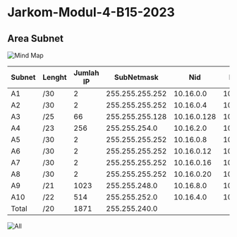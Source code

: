 # Jarkom-Modul-4-B15-2023

## Area Subnet
![Mind Map](https://github.com/VictorGstn/Jarkom-Modul-4-B15-2023/assets/125529445/b6e254ef-84ac-4081-b922-c9ba06a9d814)

| Subnet   | Lenght  | Jumlah IP | SubNetmask      |   Nid       | Broadcast   |
|----------|---------|-----------|-----------------|-------------|-------------|
| A1       | /30     | 2         | 255.255.255.252 | 10.16.0.0   | 10.16.0.3   |
| A2       | /30     | 2         | 255.255.255.252 | 10.16.0.4   | 10.16.0.7   |
| A3       | /25     | 66        | 255.255.255.128 | 10.16.0.128 | 10.16.0.255 |
| A4       | /23     | 256       | 255.255.254.0   | 10.16.2.0   | 10.16.3.255 |
| A5       | /30     | 2         | 255.255.255.252 | 10.16.0.8   | 10.16.0.11  |
| A6       | /30     | 2         | 255.255.255.252 | 10.16.0.12  | 10.16.0.15  |
| A7       | /30     | 2         | 255.255.255.252 | 10.16.0.16  | 10.16.0.19  |
| A8       | /30     | 2         | 255.255.255.252 | 10.16.0.20  | 10.16.0.23  |
| A9       | /21     | 1023      | 255.255.248.0   | 10.16.8.0   | 10.16.15.255|
| A10      | /22     | 514       | 255.255.252.0   | 10.16.4.0   | 10.16.7.255 |
| Total    |  /20    | 1871      | 255.255.240.0   |             |             |

![All](https://github.com/VictorGstn/Jarkom-Modul-4-B15-2023/assets/125529445/d2eb6a28-3851-4d00-8908-f84460d36c80)
